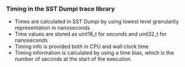 ### Timing in the SST Dumpi trace library

- Times are calculated in SST Dumpi by using lowest level granularity representation in nanoseconds
- Time values are stored as uint16_t for seconds and uint32_t for nanoseconds
- Timing info is provided both in CPU and wall clock time
- Timing information is calculated by using a time bias, which is the number of seconds at the start of the execution. 
